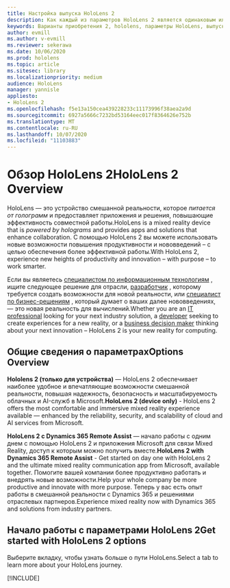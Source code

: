 ```yaml
---
title: Настройка выпуска HoloLens 2
description: Как каждый из параметров HoloLens 2 является одинаковым или разным и что делать после первого.
keywords: Варианты приобретения 2, hololens, параметры HoloLens, выпуск для разработчиков
author: evmill
ms.author: v-evmill
ms.reviewer: sekerawa
ms.date: 10/06/2020
ms.prod: hololens
ms.topic: article
ms.sitesec: library
ms.localizationpriority: medium
audience: HoloLens
manager: yannisle
appliesto:
- HoloLens 2
ms.openlocfilehash: f5e13a150cea439228233c11173996f38aea2a9d
ms.sourcegitcommit: 6927a5666c7232bd53164eec017f8364626e752b
ms.translationtype: MT
ms.contentlocale: ru-RU
ms.lasthandoff: 10/07/2020
ms.locfileid: "11103883"
---
```

# <span data-ttu-id="7d2a7-104">Обзор HoloLens 2</span><span class="sxs-lookup"><span data-stu-id="7d2a7-104">HoloLens 2 Overview</span></span>

<span data-ttu-id="7d2a7-105">HoloLens — это устройство смешанной реальности, которое *питается от голограмм* и предоставляет приложения и решения, повышающие эффективность совместной работы.</span><span class="sxs-lookup"><span data-stu-id="7d2a7-105">HoloLens is a mixed reality device that is *powered by holograms* and provides apps and solutions that enhance collaboration.</span></span> <span data-ttu-id="7d2a7-106">С помощью HoloLens 2 вы можете использовать новые возможности повышения продуктивности и нововведений – с целью обеспечения более эффективной работы.</span><span class="sxs-lookup"><span data-stu-id="7d2a7-106">With HoloLens 2, experience new heights of productivity and innovation – with purpose – to work smarter.</span></span>

<span data-ttu-id="7d2a7-107">Если вы являетесь [специалистом по информационным технологиям](https://www.microsoft.com/hololens/apps) , ищите следующее решение для отрасли, [разработчик](https://www.microsoft.com/hololens/developers) , которому требуется создать возможности для новой реальности, или [специалист по бизнес-решениям](https://www.microsoft.com/hololens/apps) , который думает о ваших далее нововведениях, — это новая реальность для вычислений.</span><span class="sxs-lookup"><span data-stu-id="7d2a7-107">Whether you are an [IT professional](https://www.microsoft.com/hololens/apps) looking for your next industry solution, a [developer](https://www.microsoft.com/hololens/developers) seeking to create experiences for a new reality, or a [business decision maker](https://www.microsoft.com/hololens/apps) thinking about your next innovation – HoloLens 2 is your new reality for computing.</span></span> 

## <span data-ttu-id="7d2a7-108">Общие сведения о параметрах</span><span class="sxs-lookup"><span data-stu-id="7d2a7-108">Options Overview</span></span>

<span data-ttu-id="7d2a7-109">**Hololens 2 (только для устройства)** — HoloLens 2 обеспечивает наиболее удобное и впечатляющие возможности смешанной реальности, повышая надежность, безопасность и масштабируемость облачных и AI-служб в Microsoft.</span><span class="sxs-lookup"><span data-stu-id="7d2a7-109">**HoloLens 2 (device only)** - HoloLens 2 offers the most comfortable and immersive mixed reality experience available — enhanced by the reliability, security, and scalability of cloud and AI services from Microsoft.</span></span>

<span data-ttu-id="7d2a7-110">**HoloLens 2 с Dynamics 365 Remote Assist** — начало работы с одним днем с помощью HoloLens 2 и приложения Microsoft для связи Mixed Reality, доступ к которым можно получить вместе.</span><span class="sxs-lookup"><span data-stu-id="7d2a7-110">**HoloLens 2 with Dynamics 365 Remote Assist** - Get started on day one with HoloLens 2 and the ultimate mixed reality communication app from Microsoft, available together.</span></span> <span data-ttu-id="7d2a7-111">Помогите вашей компании более продуктивно работать и внедрять новые возможности.</span><span class="sxs-lookup"><span data-stu-id="7d2a7-111">Help your whole company be more productive and innovate with more purpose.</span></span> <span data-ttu-id="7d2a7-112">Теперь у вас есть опыт работы в смешанной реальности с Dynamics 365 и решениями отраслевых партнеров.</span><span class="sxs-lookup"><span data-stu-id="7d2a7-112">Experience mixed reality now with Dynamics 365 and solutions from industry partners.</span></span>

## <span data-ttu-id="7d2a7-113">Начало работы с параметрами HoloLens 2</span><span class="sxs-lookup"><span data-stu-id="7d2a7-113">Get started with HoloLens 2 options</span></span>
<span data-ttu-id="7d2a7-114">Выберите вкладку, чтобы узнать больше о пути HoloLens.</span><span class="sxs-lookup"><span data-stu-id="7d2a7-114">Select a tab to learn more about your HoloLens journey.</span></span> 

[!INCLUDE[](includes/options-overview.md)]

